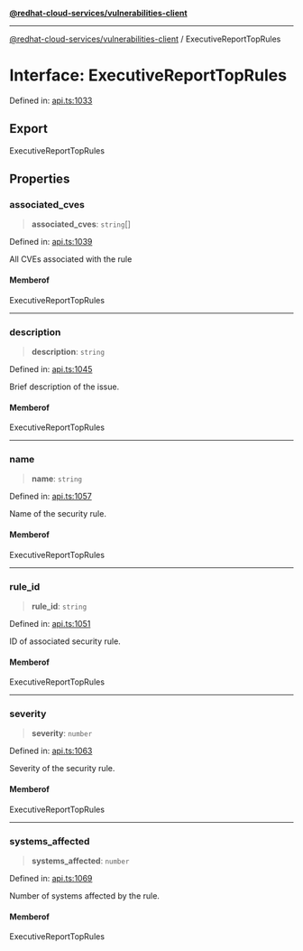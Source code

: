 [**@redhat-cloud-services/vulnerabilities-client**](../README.md)

***

[@redhat-cloud-services/vulnerabilities-client](../globals.md) / ExecutiveReportTopRules

# Interface: ExecutiveReportTopRules

Defined in: [api.ts:1033](https://github.com/charlesmulder/javascript-clients/blob/main/packages/vulnerabilities/git-api/api.ts#L1033)

## Export

ExecutiveReportTopRules

## Properties

### associated\_cves

> **associated\_cves**: `string`[]

Defined in: [api.ts:1039](https://github.com/charlesmulder/javascript-clients/blob/main/packages/vulnerabilities/git-api/api.ts#L1039)

All CVEs associated with the rule

#### Memberof

ExecutiveReportTopRules

***

### description

> **description**: `string`

Defined in: [api.ts:1045](https://github.com/charlesmulder/javascript-clients/blob/main/packages/vulnerabilities/git-api/api.ts#L1045)

Brief description of the issue.

#### Memberof

ExecutiveReportTopRules

***

### name

> **name**: `string`

Defined in: [api.ts:1057](https://github.com/charlesmulder/javascript-clients/blob/main/packages/vulnerabilities/git-api/api.ts#L1057)

Name of the security rule.

#### Memberof

ExecutiveReportTopRules

***

### rule\_id

> **rule\_id**: `string`

Defined in: [api.ts:1051](https://github.com/charlesmulder/javascript-clients/blob/main/packages/vulnerabilities/git-api/api.ts#L1051)

ID of associated security rule.

#### Memberof

ExecutiveReportTopRules

***

### severity

> **severity**: `number`

Defined in: [api.ts:1063](https://github.com/charlesmulder/javascript-clients/blob/main/packages/vulnerabilities/git-api/api.ts#L1063)

Severity of the security rule.

#### Memberof

ExecutiveReportTopRules

***

### systems\_affected

> **systems\_affected**: `number`

Defined in: [api.ts:1069](https://github.com/charlesmulder/javascript-clients/blob/main/packages/vulnerabilities/git-api/api.ts#L1069)

Number of systems affected by the rule.

#### Memberof

ExecutiveReportTopRules
